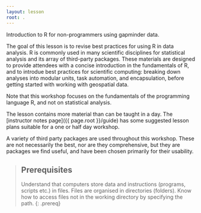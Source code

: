 ```yaml
---
layout: lesson
root: .
---
```


<!-- TODO: update data if lesson uses data from existing geospatial lessons -->

Introduction to R for non-programmers using gapminder data.

The goal of this lesson is to revise best practices for using R in data
 analysis.
R is commonly used in many scientific disciplines for statistical analysis and
 its array of third-party packages.
These materials are designed to provide attendees with a concise introduction
 in the fundamentals of R, and to introdue best practices for scientific
 computing: breaking down analyses into modular units, task automation,
 and encapsulation, before getting started with working with geospatial data.

Note that this workshop focuses on the fundamentals of the programming
language R, and not on statistical analysis.

The lesson contains more material than can be taught in a day.  The [instructor notes page]({{ page.root }}/guide) has some suggested lesson plans suitable for a one or half day workshop.

A variety of third party packages are used throughout this workshop. These
are not necessarily the best, nor are they comprehensive, but they are
packages we find useful, and have been chosen primarily for their
usability.   

> ## Prerequisites
>
> Understand that computers store data and instructions (programs, scripts etc.) in files.
> Files are organised in directories (folders).
> Know how to access files not in the working directory by specifying the path.
{: .prereq}
